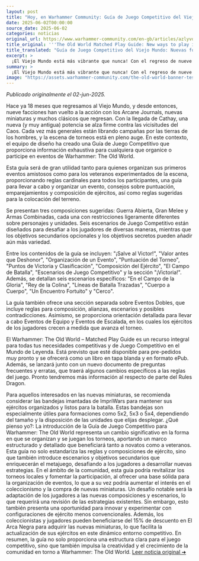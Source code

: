 ```yaml
---
layout: post
title: "Hoy, en Warhammer Community: Guía de Juego Competitivo del Viejo Mundo: Nuevas formas de jugar en el Mundo de Leyenda - Comunidad Warhammer"
date: 2025-06-02T00:00:00
source_date: 2025-06-02
categories: noticias
original_url: https://www.warhammer-community.com/en-gb/articles/azlyvdkm/the-old-world-matched-play-guide-new-ways-to-play-in-the-world-of-legend/
title_original: '''The Old World Matched Play Guide: New ways to play in the World of Legend - Warhammer Community'''
title_translated: "Guía de Juego Competitivo del Viejo Mundo: Nuevas formas de jugar en el Mundo de Leyenda - Comunidad Warhammer"
excerpt: >
  ¡El Viejo Mundo está más vibrante que nunca! Con el regreso de nueve facciones y la llegada de Cathay, el universo de Warhammer se expande con nuevas miniaturas y clásicos renovados. La nueva Guía de Juego Competitivo es el recurso esencial para todos los que deseen organizar o participar en eventos de Warhammer: The Old World. Ofrece reglas cardinales, consejos sobre composición de ejércitos y escenarios desafiantes que pondrán a prueba a los jugadores. Prepárate para explorar nuevas estrategias y objetivos secretos en un entorno de juego más dinámico y emocionante. ¡No te lo pierdas!
summary: >
  ¡El Viejo Mundo está más vibrante que nunca! Con el regreso de nueve facciones y la llegada de Cathay, el universo de Warhammer se expande con nuevas miniaturas y clásicos renovados. La nueva Guía de Juego Competitivo es el recurso esencial para todos los que deseen organizar o participar en eventos de Warhammer: The Old World. Ofrece reglas cardinales, consejos sobre composición de ejércitos y escenarios desafiantes que pondrán a prueba a los jugadores. Prepárate para explorar nuevas estrategias y objetivos secretos en un entorno de juego más dinámico y emocionante. ¡No te lo pierdas!
image: "https://assets.warhammer-community.com/the-old-world-banner-test.jpg"
---
```


*Publicado originalmente el 02-jun-2025.*

Hace ya 18 meses que regresamos al Viejo Mundo, y desde entonces, nueve facciones han vuelto a la acción con los Arcane Journals, nuevas miniaturas y muchos clásicos que regresan. Con la llegada de Cathay, una nueva (y muy antigua) potencia se alza firme contra las vicisitudes del Caos. Cada vez más generales están librando campañas por las tierras de los hombres, y la escena de torneos está en pleno auge. En este contexto, el equipo de diseño ha creado una Guía de Juego Competitivo que proporciona información exhaustiva para cualquiera que organice o participe en eventos de Warhammer: The Old World.

Esta guía será de gran utilidad tanto para quienes organizan sus primeros eventos amistosos como para los veteranos experimentados de la escena, proporcionando reglas cardinales para todos los participantes, una guía para llevar a cabo y organizar un evento, consejos sobre puntuación, emparejamientos y composición de ejércitos, así como reglas sugeridas para la colocación del terreno.

Se presentan tres composiciones sugeridas: Guerra Abierta, Gran Melee y Armas Combinadas, cada una con restricciones ligeramente diferentes sobre personajes y unidades. Seis escenarios de Juego Competitivo están diseñados para desafiar a los jugadores de diversas maneras, mientras que los objetivos secundarios opcionales y los objetivos secretos pueden añadir aún más variedad.

Entre los contenidos de la guía se incluyen: "¡Salve al Victor!", "Valor antes que Deshonor", "Organización de un Evento", "Puntuación del Torneo", "Puntos de Victoria y Clasificación", "Composición del Ejército", "El Campo de Batalla", "Escenarios de Juego Competitivo" y la sección "¡Victoria!". Además, se detallan seis escenarios específicos: "En el Campo de la Gloria", "Rey de la Colina", "Líneas de Batalla Trazadas", "Cuerpo a Cuerpo", "Un Encuentro Fortuito" y "Cerco".

La guía también ofrece una sección separada sobre Eventos Dobles, que incluye reglas para composición, alianzas, escenarios y posibles contradicciones. Asimismo, se proporciona orientación detallada para llevar a cabo Eventos de Equipo y Eventos de Escalada, en los cuales los ejércitos de los jugadores crecen a medida que avanza el torneo.

El Warhammer: The Old World – Matched Play Guide es un recurso integral para todas tus necesidades competitivas y de Juego Competitivo en el Mundo de Leyenda. Está previsto que esté disponible para pre-pedidos muy pronto y se ofrecerá como un libro en tapa blanda y en formato ePub. Además, se lanzará junto con un nuevo documento de preguntas frecuentes y erratas, que traerá algunos cambios específicos a las reglas del juego. Pronto tendremos más información al respecto de parte del Rules Dragon.

Para aquellos interesados en las nuevas miniaturas, se recomienda considerar las bandejas imantadas de ImpriWars para mantener sus ejércitos organizados y listos para la batalla. Estas bandejas son especialmente útiles para formaciones como 5x2, 5x3 o 5x4, dependiendo del tamaño y la disposición de las unidades que elijas desplegar.
¿Qué pienso yo?: La introducción de la Guía de Juego Competitivo para Warhammer: The Old World representa un cambio significativo en la forma en que se organizan y se juegan los torneos, aportando un marco estructurado y detallado que beneficiará tanto a novatos como a veteranos. Esta guía no solo estandariza las reglas y composiciones de ejército, sino que también introduce escenarios y objetivos secundarios que enriquecerán el metajuego, desafiando a los jugadores a desarrollar nuevas estrategias. En el ámbito de la comunidad, esta guía podría revitalizar los torneos locales y fomentar la participación, al ofrecer una base sólida para la organización de eventos, lo que a su vez podría aumentar el interés en el coleccionismo y la compra de nuevas miniaturas. Un desafío notable será la adaptación de los jugadores a las nuevas composiciones y escenarios, lo que requerirá una revisión de las estrategias existentes. Sin embargo, esto también presenta una oportunidad para innovar y experimentar con configuraciones de ejército menos convencionales. Además, los coleccionistas y jugadores pueden beneficiarse del 15% de descuento en El Arca Negra para adquirir las nuevas miniaturas, lo que facilita la actualización de sus ejércitos en este dinámico entorno competitivo. En resumen, la guía no solo proporciona una estructura clara para el juego competitivo, sino que también impulsa la creatividad y el crecimiento de la comunidad en torno a Warhammer: The Old World.
[Leer noticia original ➜](https://www.warhammer-community.com/en-gb/articles/azlyvdkm/the-old-world-matched-play-guide-new-ways-to-play-in-the-world-of-legend/)
